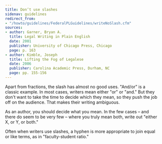 ```yaml
---
title: Don’t use slashes
sidenav: guidelines
redirect_from:
- "/howto/guidelines/FederalPLGuidelines/writeNoSlash.cfm"
sources:
- author: Garner, Bryan A.
  title: Legal Writing in Plain English
  date: 2001
  publisher: University of Chicago Press, Chicago
  page: p. 163
- author: Kimble, Joseph
  title: Lifting the Fog of Legalese
  date: 2006
  publisher: Carolina Academic Press, Durham, NC
  page: pp. 155-156
---
```


Apart from fractions, the slash has almost no good uses. "And/or" is a classic example. In most cases, writers mean either "or" or "and." But they don't want to take the time to decide which they mean, so they push the job off on the audience. That makes their writing ambiguous.

As an author, you should decide what you mean. In the few cases – and there do seem to be very few – where you truly mean both, write out "either X, or Y, or both."

Often when writers use slashes, a hyphen is more appropriate to join equal or like terms, as in "faculty-student ratio."
